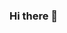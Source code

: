 ### Hi there 👋

<!--
**pozz30/pozz30** is a ✨ _special_ ✨ repository because its `README.md` (this file) appears on your GitHub profile.

Here are some ideas to get you started:

Hello, world

- 🔭 I’m currently working on ...
- 🌱 I’m currently learning ...
- 👯 I’m looking to collaborate on ...
- 🤔 I’m looking for help with ...
- 💬 Ask me about ...
- 📫 How to reach me: ...
- 😄 Pronouns: ...
- ⚡ Fun fact: ...
-->
